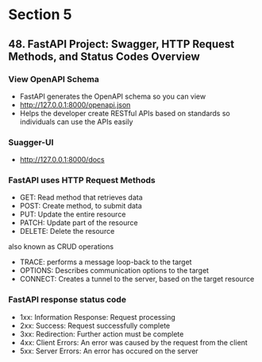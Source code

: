 # Section 5
## 48. FastAPI Project: Swagger, HTTP Request Methods, and Status Codes Overview 

### View OpenAPI Schema
- FastAPI generates the OpenAPI schema so you can view
- http://127.0.0.1:8000/openapi.json
- Helps the developer create RESTful APIs based on standards so individuals can use the APIs easily

### Suagger-UI
- http://127.0.0.1:8000/docs

### FastAPI uses HTTP Request Methods
- GET: Read method that retrieves data
- POST: Create method, to submit data
- PUT: Update the entire resource
- PATCH: Update part of the resource
- DELETE: Delete the resource

also known as CRUD operations

- TRACE: performs a message loop-back to the target
- OPTIONS: Describes communication options to the target
- CONNECT: Creates a tunnel to the server, based on the target resource

### FastAPI response status code
- 1xx: Information Response: Request processing
- 2xx: Success: Request successfully complete
- 3xx: Redirection: Further action must be complete
- 4xx: Client Errors: An error was caused by the request from the client
- 5xx: Server Errors: An error has occured on the server
